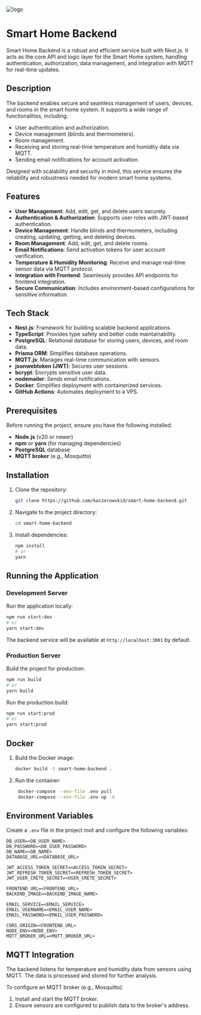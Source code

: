 ![logo](https://github.com/user-attachments/assets/cb173f37-f937-4da2-b989-d094c1281e8a)

# Smart Home Backend

Smart Home Backend is a robust and efficient service built with Nest.js. It acts as the core API and logic layer for the Smart Home system, handling authentication, authorization, data management, and integration with MQTT for real-time updates.

## Description

The backend enables secure and seamless management of users, devices, and rooms in the smart home system. It supports a wide range of functionalities, including:

- User authentication and authorization.
- Device management (blinds and thermometers).
- Room management.
- Receiving and storing real-time temperature and humidity data via MQTT.
- Sending email notifications for account activation.

Designed with scalability and security in mind, this service ensures the reliability and robustness needed for modern smart home systems.

## Features

- **User Management**: Add, edit, get, and delete users securely.
- **Authentication & Authorization**: Supports user roles with JWT-based authentication.
- **Device Management**: Handle blinds and thermometers, including creating, updating, getting, and deleting devices.
- **Room Management**: Add, edit, get, and delete rooms.
- **Email Notifications**: Send activation tokens for user account verification.
- **Temperature & Humidity Monitoring**: Receive and manage real-time sensor data via MQTT protocol.
- **Integration with Frontend**: Seamlessly provides API endpoints for frontend integration.
- **Secure Communication**: Includes environment-based configurations for sensitive information.

## Tech Stack

- **Nest.js**: Framework for building scalable backend applications.
- **TypeScript**: Provides type safety and better code maintainability.
- **PostgreSQL**: Relational database for storing users, devices, and room data.
- **Prisma ORM**: Simplifies database operations.
- **MQTT.js**: Manages real-time communication with sensors.
- **jsonwebtoken (JWT)**: Secures user sessions.
- **bcrypt**: Encrypts sensitive user data.
- **nodemailer**: Sends email notifications.
- **Docker**: Simplifies deployment with containerized services.
- **GitHub Actions**: Automates deployment to a VPS.

## Prerequisites

Before running the project, ensure you have the following installed:

- **Node.js** (v20 or newer)
- **npm** or **yarn** (for managing dependencies)
- **PostgreSQL** database
- **MQTT broker** (e.g., Mosquitto)

## Installation

1. Clone the repository:
   ```bash
   git clone https://github.com/kaczorowskid/smart-home-backend.git
   ```
2. Navigate to the project directory:
   ```bash
   cd smart-home-backend
   ```
3. Install dependencies:
   ```bash
   npm install
   # or
   yarn
   ```

## Running the Application

### Development Server

Run the application locally:

```bash
npm run start:dev
# or
yarn start:dev
```

The backend service will be available at `http://localhost:3001` by default.

### Production Server

Build the project for production:

```bash
npm run build
# or
yarn build
```

Run the production build:

```bash
npm run start:prod
# or
yarn start:prod
```

## Docker

1. Build the Docker image:
   ```bash
   docker build -t smart-home-backend .
   ```
2. Run the container:
   ```bash
    docker-compose --env-file .env pull
    docker-compose --env-file .env up -d
   ```

## Environment Variables

Create a `.env` file in the project root and configure the following variables:

```env
DB_USER=<DB_USER_NAME>
DB_PASSWORD=<DB_USER_PASSWORD>
DB_NAME=<DB_NAME>
DATABASE_URL=<DATABASE_URL>

JWT_ACCESS_TOKEN_SECRET=<ACCESS_TOKEN_SECRET>
JWT_REFRESH_TOKEN_SECRET=<REFRESH_TOKEN_SECRET>
JWT_USER_CRETE_SECRET=<USER_CRETE_SECRET>

FRONTEND_URL=<FRONTEND_URL>
BACKEND_IMAGE=<BACKEND_IMAGE_NAME>

EMAIL_SERVICE=<EMAIL_SERVICE>
EMAIL_USERNAME=<EMAIL_USER_NAME>
EMAIL_PASSWORD=<EMAIL_USER_PASSWORD>

CORS_ORIGIN=<FRONTEND_URL>
NODE_ENV=<NODE_ENV>
MQTT_BROKER_URL=<MQTT_BROKER_URL>
```

## MQTT Integration

The backend listens for temperature and humidity data from sensors using MQTT. The data is processed and stored for further analysis.

To configure an MQTT broker (e.g., Mosquitto):

1. Install and start the MQTT broker.
2. Ensure sensors are configured to publish data to the broker's address.
